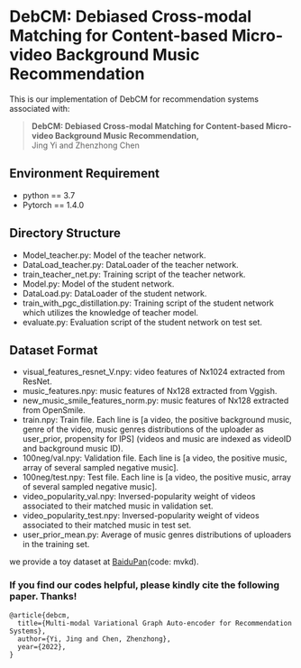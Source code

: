 # DebCM: Debiased Cross-modal Matching for Content-based Micro-video Background Music Recommendation
This is our implementation of DebCM for recommendation systems associated with:

>**DebCM: Debiased Cross-modal Matching for Content-based Micro-video Background Music Recommendation,**  
>Jing Yi and Zhenzhong Chen  
 
## Environment Requirement
- python == 3.7
- Pytorch == 1.4.0
## Directory Structure
- Model_teacher.py: Model of the teacher network.
- DataLoad_teacher.py: DataLoader of the teacher network.
- train_teacher_net.py: Training script of the teacher network.
- Model.py: Model of the student network.
- DataLoad.py: DataLoader of the student network.
- train_with_pgc_distillation.py: Training script of the student network which utilizes the knowledge of teacher model.
- evaluate.py: Evaluation script of the student network on test set. 
## Dataset Format
- visual_features_resnet_V.npy: video features of Nx1024 extracted from ResNet.
- music_features.npy: music features of Nx128 extracted from Vggish.
- new_music_smile_features_norm.py: music features of Nx128 extracted from OpenSmile.
- train.npy: Train file. Each line is [a video, the positive background music, genre of the video, music genres distributions of the uploader as user_prior, propensity for IPS] (videos and music are indexed as videoID and background music ID).
- 100neg/val.npy: Validation file. Each line is [a video, the positive music, array of several sampled negative music].
- 100neg/test.npy: Test file. Each line is [a video, the positive music, array of several sampled negative music].
- video_popularity_val.npy: Inversed-popularity weight of videos associated to their matched music in validation set.
- video_popularity_test.npy: Inversed-popularity weight of videos associated to their matched music in test set.
- user_prior_mean.py: Average of music genres distributions of uploaders in the training set.

we provide a toy dataset at [BaiduPan](https://pan.baidu.com/s/1tdN7DpXpsB4ErrwoEL8vAQ)(code: mvkd).

### **If you find our codes helpful, please kindly cite the following paper. Thanks!**
	@article{debcm,
	  title={Multi-modal Variational Graph Auto-encoder for Recommendation Systems},
	  author={Yi, Jing and Chen, Zhenzhong},
	  year={2022},
	}
